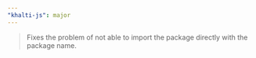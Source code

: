 ```yaml
---
"khalti-js": major
---
```


> Fixes the problem of not able to import the package directly with the package name.

